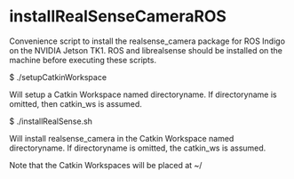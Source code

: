 # installRealSenseCameraROS
Convenience script to install the realsense_camera package for ROS Indigo on the NVIDIA Jetson TK1.
ROS and librealsense should be installed on the machine before executing these scripts.

$ ./setupCatkinWorkspace <directoryname>

Will setup a Catkin Workspace named directoryname. If directoryname is omitted, then catkin_ws is assumed.

$ ./installRealSense.sh <directoryname>

Will install realsense_camera in the Catkin Workspace named directoryname. If directoryname is omitted, the catkin_ws 
is assumed.

Note that the Catkin Workspaces will be placed at ~/

